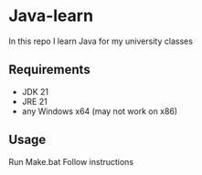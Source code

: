 # Java-learn
In this repo I learn Java for my university classes

## Requirements
- JDK 21
- JRE 21
- any Windows x64 (may not work on x86)

## Usage
Run Make.bat
Follow instructions
	
